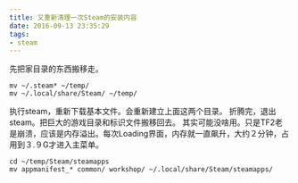 ```yaml
---
title: 又重新清理一次Steam的安装内容
date: 2016-09-13 23:35:29
tags:
- steam
---
```

先把家目录的东西搬移走。
```
mv ~/.steam* ~/temp/
mv ~/.local/share/Steam/ ~/temp/
```
执行steam，重新下载基本文件。会重新建立上面这两个目录。
折腾完，退出steam。把巨大的游戏目录和标识文件搬移回去。
其实可能没啥用。只是TF2老是崩溃，应该是内存溢出。每次Loading界面，内存就一直飙升，大约２分钟，占用到３.９G才进入主菜单。
```
cd ~/temp/Steam/steamapps
mv appmanifest_* common/ workshop/ ~/.local/share/Steam/steamapps/
```

